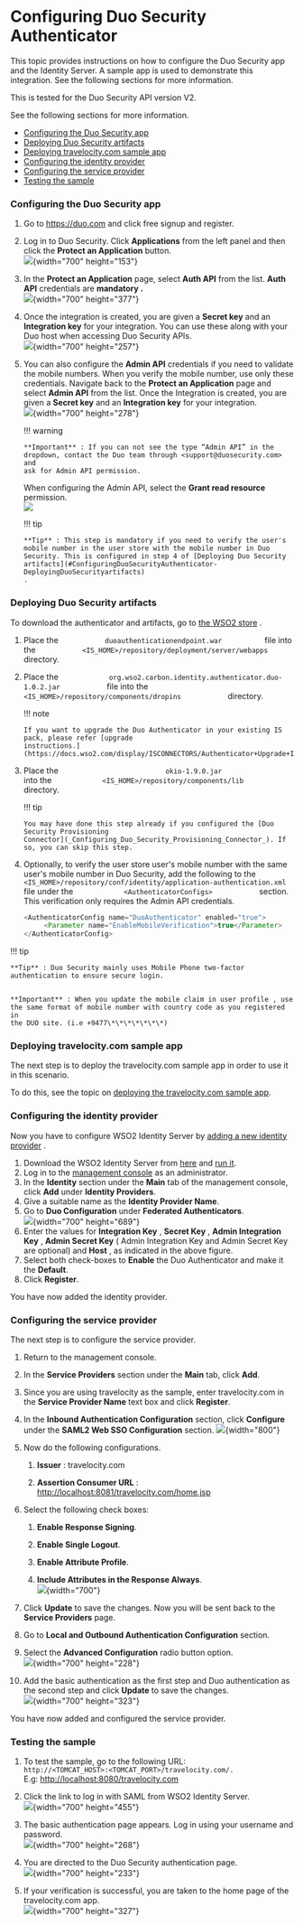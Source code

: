 # Configuring Duo Security Authenticator

This topic provides instructions on how to configure the Duo Security
app and the Identity Server. A sample app is used to demonstrate this
integration. See the following sections for more information.

This is tested for the Duo Security API version V2.

See the following sections for more information.  

-   [Configuring the Duo Security
    app](#ConfiguringDuoSecurityAuthenticator-ConfiguringtheDuoSecurityapp)
-   [Deploying Duo Security
    artifacts](#ConfiguringDuoSecurityAuthenticator-DeployingDuoSecurityartifacts)
-   [Deploying travelocity.com sample
    app](#ConfiguringDuoSecurityAuthenticator-Deployingtravelocity.comsampleapp)
-   [Configuring the identity
    provider](#ConfiguringDuoSecurityAuthenticator-Configuringtheidentityprovider)
-   [Configuring the service
    provider](#ConfiguringDuoSecurityAuthenticator-Configuringtheserviceprovider)
-   [Testing the
    sample](#ConfiguringDuoSecurityAuthenticator-Testingthesample)

### Configuring the Duo Security app

1.  Go to <https://duo.com> and click free signup and register.
2.  Log in to Duo Security. Click **Applications** from the left panel
    and then click the **Protect an Application** button.  
    ![](attachments/51486739/51451210.png){width="700" height="153"}
3.  In the **Protect an Application** page, select **Auth API** from
    the list. **Auth API** credentials are **mandatory .**  
    ![](attachments/51486739/51451211.png){width="700" height="377"}  
4.  Once the integration is created, you are given a **Secret key** and
    an **Integration key** for your integration. You can use these along
    with your Duo host when accessing Duo Security APIs.  
    ![](attachments/51486739/53284889.png){width="700" height="257"}
5.  You can also configure the **Admin API** credentials if you need to
    validate the mobile numbers. When you verify the mobile number, use
    only these credentials. Navigate back to the **Protect an
    Application** page and select **Admin API** from the list. Once the
    Integration is created, you are given a **Secret key** and an
    **Integration key** for your integration.  
    ![](attachments/51486739/51451212.png){width="700" height="278"}

    !!! warning
    
        **Important** : If you can not see the type “Admin API” in the
        dropdown, contact the Duo team through <support@duosecurity.com> and
        ask for Admin API permission.
    

    When configuring the Admin API, select the **Grant read resource**
    permission.  
    ![](attachments/51486739/66617570.png)

    !!! tip
    
        **Tip** : This step is mandatory if you need to verify the user's
        mobile number in the user store with the mobile number in Duo
        Security. This is configured in step 4 of [Deploying Duo Security
        artifacts](#ConfiguringDuoSecurityAuthenticator-DeployingDuoSecurityartifacts)
        .
    

### Deploying Duo Security artifacts

To download the authenticator and artifacts, go to [the WSO2
store](https://store.wso2.com/store/assets/isconnector/list?q=%22_default%22%3A%22duo%22)
.

1.  Place the `            duoauthenticationendpoint.war           `
    file into the
    `            <IS_HOME>/repository/deployment/server/webapps           `
    directory.
2.  Place the
    `             org.wso2.carbon.identity.authenticator.duo-1.0.2.jar            `
    file into the
    `             <IS_HOME>/repository/components/dropins            `
    directory.

    !!! note
    
        If you want to upgrade the Duo Authenticator in your existing IS
        pack, please refer [upgrade
        instructions.](https://docs.wso2.com/display/ISCONNECTORS/Authenticator+Upgrade+Instructions)
    

3.  Place the
    `                           okio-1.9.0.jar                         `
    into the
    `             <IS_HOME>/repository/components/lib            `
    directory.

    !!! tip
    
        You may have done this step already if you configured the [Duo
        Security Provisioning
        Connector](_Configuring_Duo_Security_Provisioning_Connector_). If
        so, you can skip this step.
    

4.  Optionally, to verify the user store user's mobile number with the
    same user's mobile number in Duo Security, add the following to the
    `             <IS_HOME>/repository/conf/identity/application-authentication.xml            `
    file under the `             <AuthenticatorConfigs>            `
    section. This verification only requires the Admin API credentials.

    ``` java
    <AuthenticatorConfig name="DuoAuthenticator" enabled="true">
         <Parameter name="EnableMobileVerification">true</Parameter>
    </AuthenticatorConfig>
    ```

!!! tip
    
    **Tip** : Duo Security mainly uses Mobile Phone two-factor
    authentication to ensure secure login.
    
    
    **Important** : When you update the mobile claim in user profile , use
    the same format of mobile number with country code as you registered in
    the DUO site. (i.e +9477\*\*\*\*\*\*\*)
    

  

### Deploying travelocity.com sample app

The next step is to deploy the travelocity.com sample app in order to
use it in this scenario.

To do this, see the topic on [deploying the travelocity.com sample
app](_Deploying_the_Sample_App_).

### Configuring the identity provider

Now you have to configure WSO2 Identity Server by [adding a new identity
provider](https://docs.wso2.com/display/IS510/Configuring+an+Identity+Provider)
.

1.  Download the WSO2 Identity Server from
    [here](http://wso2.com/products/identity-server/) and [run
    it](https://docs.wso2.com/display/IS510/Running+the+Product).
2.  Log in to the [management
    console](https://docs.wso2.com/display/IS510/Getting+Started+with+the+Management+Console)
    as an administrator.
3.  In the **Identity** section under the **Main** tab of the management
    console, click **Add** under **Identity Providers**.
4.  Give a suitable name as the **Identity Provider Name**.
5.  Go to **Duo Configuration** under **Federated Authenticators**.  
    ![](attachments/51486739/51451222.png){width="700" height="689"}
6.  Enter the values for **Integration Key** , **Secret Key** , **Admin
    Integration Key** , **Admin Secret Key** ( Admin Integration Key
    and Admin Secret Key are optional) and **Host** , as indicated in
    the above figure.
7.  Select both check-boxes to **Enable** the Duo Authenticator and make
    it the **Default**.
8.  Click **Register**.

You have now added the identity provider.  

### Configuring the service provider

The next step is to configure the service provider.

1.  Return to the management console.

2.  In the **Service Providers** section under the **Main** tab, click
    **Add**.

3.  Since you are using travelocity as the sample, enter travelocity.com
    in the **Service Provider Name** text box and click **Register**.

4.  In the **Inbound Authentication Configuration** section, click
    **Configure** under the **SAML2 Web SSO Configuration** section.
    ![](attachments/48283197/48220892.png){width="800"}

5.  Now do the following configurations.

    1.  **Issuer** : travelocity.com

    2.  **Assertion Consumer URL** :
        [http://localhost:8081/travelocity.com/home.jsp](http://localhost:8080/travelocity.com/home.jsp)

6.  Select the following check boxes:
    1.  **Enable Response Signing**.

    2.  **Enable Single Logout**.

    3.  **Enable Attribute Profile**.

    4.  **Include Attributes in the Response Always**.  
        ![](attachments/51486739/51451223.png){width="700"}

7.  Click **Update** to save the changes. Now you will be sent back to
    the **Service Providers** page.
8.  Go to **Local and Outbound Authentication Configuration** section.
9.  Select the **Advanced Configuration** radio button option.  
    ![](attachments/51486739/51451225.png){width="700" height="228"}
10. Add the basic authentication as the first step and Duo
    authentication as the second step and click **Update** to save the
    changes.  
    ![](attachments/51486739/51451226.png){width="700" height="323"}

You have now added and configured the service provider.  

### Testing the sample

1.  To test the sample, go to the following URL:
    `            http://<TOMCAT_HOST>:<TOMCAT_PORT>/travelocity.com/.           `  
    E.g: <http://localhost:8080/travelocity.com>

2.  Click the link to log in with SAML from WSO2 Identity Server.  
    ![](attachments/48283197/48220894.png){width="700" height="455"}

3.  The basic authentication page appears. Log in using your username
    and password.  
    ![](attachments/51486739/51451227.png){width="700" height="268"}
4.  You are directed to the Duo Security authentication page.  
    ![](attachments/51486739/53284890.png){width="700" height="233"}
5.  If your verification is successful, you are taken to the home page
    of the travelocity.com app.  
    ![](attachments/51486739/53284894.png){width="700" height="327"}
